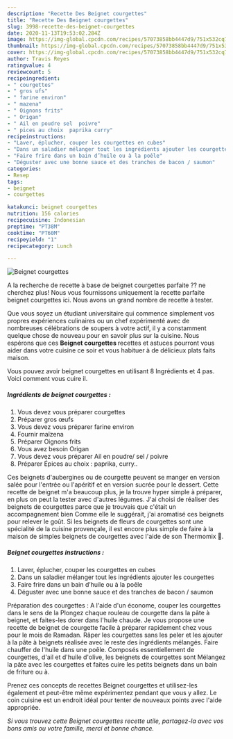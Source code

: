 ```yaml
---
description: "Recette Des Beignet courgettes"
title: "Recette Des Beignet courgettes"
slug: 3998-recette-des-beignet-courgettes
date: 2020-11-13T19:53:02.284Z
image: https://img-global.cpcdn.com/recipes/57073858bb4447d9/751x532cq70/beignet-courgettes-photo-principale-de-la-recette.jpg
thumbnail: https://img-global.cpcdn.com/recipes/57073858bb4447d9/751x532cq70/beignet-courgettes-photo-principale-de-la-recette.jpg
cover: https://img-global.cpcdn.com/recipes/57073858bb4447d9/751x532cq70/beignet-courgettes-photo-principale-de-la-recette.jpg
author: Travis Reyes
ratingvalue: 4
reviewcount: 5
recipeingredient:
- " courgettes"
- " gros ufs"
- " farine environ"
- " mazena"
- " Oignons frits"
- " Origan"
- " Ail en poudre sel  poivre"
- " pices au choix  paprika curry"
recipeinstructions:
- "Laver, éplucher, couper les courgettes en cubes"
- "Dans un saladier mélanger tout les ingrédients ajouter les courgettes"
- "Faire frire dans un bain d’huile ou à la poêle"
- "Déguster avec une bonne sauce et des tranches de bacon / saumon"
categories:
- Resep
tags:
- beignet
- courgettes

katakunci: beignet courgettes 
nutrition: 156 calories
recipecuisine: Indonesian
preptime: "PT38M"
cooktime: "PT60M"
recipeyield: "1"
recipecategory: Lunch

---
```



![Beignet courgettes](https://img-global.cpcdn.com/recipes/57073858bb4447d9/751x532cq70/beignet-courgettes-photo-principale-de-la-recette.jpg)

A la recherche de recette à base de beignet courgettes parfaite ?? ne cherchez plus! Nous vous fournissons uniquement la recette parfaite beignet courgettes ici. Nous avons un grand nombre de recette à tester.

Que vous soyez un étudiant universitaire qui commence simplement vos propres expériences culinaires ou un chef expérimenté avec de nombreuses célébrations de soupers à votre actif, il y a constamment quelque chose de nouveau pour en savoir plus sur la cuisine. Nous espérons que ces <strong> Beignet courgettes </strong> recettes et astuces pourront vous aider dans votre cuisine ce soir et vous habituer à de délicieux plats faits maison.

<!--inarticleads1-->

Vous pouvez avoir beignet courgettes en utilisant 8 Ingrédients et 4 pas. Voici comment vous cuire il.

##### Ingrédients de beignet courgettes :

1. Vous devez vous préparer  courgettes
1. Préparer  gros œufs
1. Vous devez vous préparer  farine environ
1. Fournir  maïzena
1. Préparer  Oignons frits
1. Vous avez besoin  Origan
1. Vous devez vous préparer  Ail en poudre/ sel / poivre
1. Préparer  Épices au choix : paprika, curry..


Ces beignets d&#39;aubergines ou de courgette peuvent se manger en version salée pour l&#39;entrée ou l&#39;apéritif et en version sucrée pour le dessert. Cette recette de beignet m&#39;a beaucoup plus, je la trouve hyper simple à préparer, en plus on peut la tester avec d&#39;autres légumes. J&#39;ai choisi de réaliser des beignets de courgettes parce que je trouvais que c&#39;était un accompagnement bien Comme elle le suggérait, j&#39;ai aromatisé ces beignets pour relever le goût. Si les beignets de fleurs de courgettes sont une spécialité de la cuisine provençale, il est encore plus simple de faire à la maison de simples beignets de courgettes avec l&#39;aide de son Thermomix 🙂. 

<!--inarticleads2-->

##### Beignet courgettes instructions :

1. Laver, éplucher, couper les courgettes en cubes
1. Dans un saladier mélanger tout les ingrédients ajouter les courgettes
1. Faire frire dans un bain d’huile ou à la poêle
1. Déguster avec une bonne sauce et des tranches de bacon / saumon


Préparation des courgettes : A l&#39;aide d&#39;un économe, couper les courgettes dans le sens de la Plongez chaque rouleau de courgette dans la pâte à beignet, et faites-les dorer dans l&#39;huile chaude. Je vous propose une recette de beignet de courgette facile à préparer rapidement chez vous pour le mois de Ramadan. Râper les courgettes sans les peler et les ajouter à la pâte à beignets réalisée avec le reste des ingrédients mélangés. Faire chauffer de l&#39;huile dans une poêle. Composés essentiellement de courgettes, d&#39;ail et d&#39;huile d&#39;olive, les beignets de courgettes sont Mélangez la pâte avec les courgettes et faites cuire les petits beignets dans un bain de friture ou à. 

<!--inarticleads1-->

<p>
Prenez ces concepts de recettes Beignet courgettes et utilisez-les également et peut-être même expérimentez pendant que vous y allez. Le coin cuisine est un endroit idéal pour tenter de nouveaux points avec l'aide appropriée.
</p>

<p>
<i>Si vous trouvez cette Beignet courgettes recette utile, partagez-la avec vos bons amis ou votre famille, merci et bonne chance.</i>
</p>
